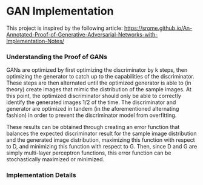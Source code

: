 # GAN Implementation

This project is inspired by the following article: https://srome.github.io/An-Annotated-Proof-of-Generative-Adversarial-Networks-with-Implementation-Notes/

### Understanding the Proof of GANs

GANs are optimized by first optimizing the discriminator by k steps, then optimizing the generator to catch up to the capabilities of the discriminator. These steps are then alternated until the optimized generator is able to (in theory) create images that mimic the distribution of the sample images. At this point, the optimized discriminator should only be able to correctly identify the generated images 1/2 of the time. The discriminator and generator are optimized in tandem (in the aforementioned alternating fashion) in order to prevent the discriminator model from overfitting. 

These results can be obtained through creating an error function that balances the expected discriminator result for the sample image distribution and the generated image distribution, maximizing this function with respect to D, and minimizing this function with respect to G. Then, since D and G are simply multi-layer perceptron functions, this error function can be stochastically maximized or minimized. 

### Implementation Details
